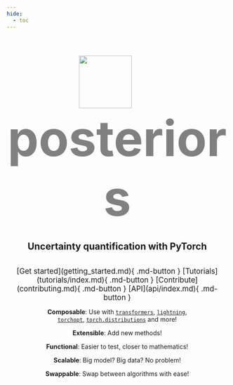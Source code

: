 ```yaml
---
hide:
  - toc
---
```


#

<center>


<span style="font-size:8em; font-weight:bold; color:grey">
<img style="vertical-align: middle;", src=https://storage.googleapis.com/posteriors/logo.png width=120>
&nbsp;
posteriors
</span>

<h2>Uncertainty quantification with PyTorch</h2>

<br>


<span style="font-size:1.2em">
[Get started](getting_started.md){ .md-button }
[Tutorials](tutorials/index.md){ .md-button }
[Contribute](contributing.md){ .md-button }
[API](api/index.md){ .md-button }
</span>

<br>

**Composable**: Use with [`transformers`](https://huggingface.co/docs/transformers/en/index),
[`lightning`](https://lightning.ai/),  
[`torchopt`](https://github.com/metaopt/torchopt),
[`torch.distributions`](https://pytorch.org/docs/stable/distributions.html) and more!

**Extensible**: Add new methods!

**Functional**: Easier to test, closer to mathematics!

**Scalable**: Big model? Big data? No problem!

**Swappable**: Swap between algorithms with ease!


</center>

